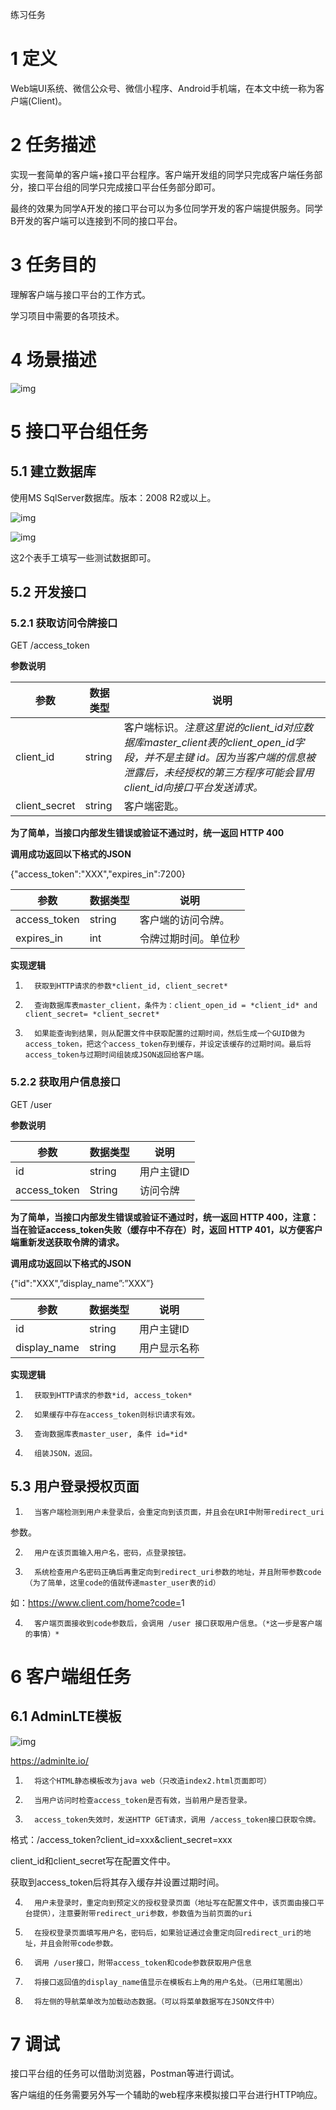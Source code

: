 练习任务

# 1      定义

Web端UI系统、微信公众号、微信小程序、Android手机端，在本文中统一称为客户端(Client)。

# 2      任务描述

实现一套简单的客户端+接口平台程序。客户端开发组的同学只完成客户端任务部分，接口平台组的同学只完成接口平台任务部分即可。

最终的效果为同学A开发的接口平台可以为多位同学开发的客户端提供服务。同学B开发的客户端可以连接到不同的接口平台。

# 3      任务目的

理解客户端与接口平台的工作方式。

学习项目中需要的各项技术。

# 4      场景描述

![img](image/clip_image002.png)

 

# 5      接口平台组任务

## 5.1     建立数据库

使用MS SqlServer数据库。版本：2008 R2或以上。

![img](image/clip_image004.png)

![img](image/clip_image006.png)

这2个表手工填写一些测试数据即可。

## 5.2     开发接口

### 5.2.1  获取访问令牌接口

GET /access_token

**参数说明**

| **参数**      | **数据类型** | **说明**                                                     |
| ------------- | ------------ | ------------------------------------------------------------ |
| client_id     | string       | 客户端标识。*注意这里说的client_id对应数据库master_client表的client_open_id字段，并不是主键 id。因为当客户端的信息被泄露后，未经授权的第三方程序可能会冒用client_id向接口平台发送请求。* |
| client_secret | string       | 客户端密匙。                                                 |

 

**为了简单，当接口内部发生错误或验证不通过时，统一返回 HTTP 400**

**调用成功返回以下格式的JSON**

{"access_token":"XXX","expires_in":7200}

| **参数**     | **数据类型** | **说明**             |
| ------------ | ------------ | -------------------- |
| access_token | string       | 客户端的访问令牌。   |
| expires_in   | int          | 令牌过期时间。单位秒 |

 

**实现逻辑**

1)       获取到HTTP请求的参数*client_id, client_secret*

2)       查询数据库表master_client，条件为：client_open_id = *client_id* and client_secret= *client_secret*

3)       如果能查询到结果，则从配置文件中获取配置的过期时间，然后生成一个GUID做为access_token，把这个access_token存到缓存，并设定该缓存的过期时间。最后将access_token与过期时间组装成JSON返回给客户端。

### 5.2.2  获取用户信息接口

GET /user

**参数说明**

| **参数**     | **数据类型** | **说明**   |
| ------------ | ------------ | ---------- |
| id           | string       | 用户主键ID |
| access_token | String       | 访问令牌   |

 

**为了简单，当接口内部发生错误或验证不通过时，统一返回 HTTP 400，注意：当在验证access_token失败（缓存中不存在）时，返回 HTTP 401，以方便客户端重新发送获取令牌的请求。**

**调用成功返回以下格式的JSON**

{"id":"XXX",”display_name”:”XXX”}

| **参数**     | **数据类型** | **说明**     |
| ------------ | ------------ | ------------ |
| id           | string       | 用户主键ID   |
| display_name | string       | 用户显示名称 |

 

**实现逻辑**

1)       获取到HTTP请求的参数*id, access_token*

2)       如果缓存中存在access_token则标识请求有效。

3)       查询数据库表master_user, 条件 id=*id*

4)       组装JSON，返回。

## 5.3     用户登录授权页面

1)       当客户端检测到用户未登录后，会重定向到该页面，并且会在URI中附带redirect_uri

参数。

2)       用户在该页面输入用户名，密码，点登录按钮。

3)       系统检查用户名密码正确后再重定向到redirect_uri参数的地址，并且附带参数code（为了简单，这里code的值就传递master_user表的id）

如：<https://www.client.com/home?code=>1 

4)       客户端页面接收到code参数后，会调用 /user 接口获取用户信息。（*这一步是客户端的事情）*

# 6      客户端组任务

## 6.1     AdminLTE模板

![img](image/clip_image008.jpg)

<https://adminlte.io/>

1)       将这个HTML静态模板改为java web（只改造index2.html页面即可）

2)       当用户访问时检查access_token是否有效，当前用户是否登录。

3)       access_token失效时，发送HTTP GET请求，调用 /access_token接口获取令牌。

格式：/access_token?client_id=xxx&client_secret=xxx

client_id和client_secret写在配置文件中。

获取到access_token后将其存入缓存并设置过期时间。

4)       用户未登录时，重定向到预定义的授权登录页面（地址写在配置文件中，该页面由接口平台提供），注意要附带redirect_uri参数，参数值为当前页面的uri

5)       在授权登录页面填写用户名，密码后，如果验证通过会重定向回redirect_uri的地址，并且会附带code参数。

6)       调用 /user接口，附带access_token和code参数获取用户信息

7)       将接口返回值的display_name值显示在模板右上角的用户名处。（已用红笔圈出）

8)       将左侧的导航菜单改为加载动态数据。（可以将菜单数据写在JSON文件中）

# 7      调试

接口平台组的任务可以借助浏览器，Postman等进行调试。

客户端组的任务需要另外写一个辅助的web程序来模拟接口平台进行HTTP响应。